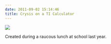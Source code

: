 ```yaml
---
date: 2011-09-02 15:14:46
title: Crysis on a TI Calculator
---
```


[![](http://www.hackniac.com/blog/wp-content/uploads/2011/09/calc_crisis-1024x402.jpg)](http://www.hackniac.com/blog/wp-content/uploads/2011/09/calc_crisis.jpg)

Created during a raucous lunch at school last year.
